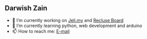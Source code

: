 ## Darwish Zain

- 🔭 I’m currently working on [Jeli.my](https://jeli.darwishzain.com) and [Recluse Board](https://github.com/darwishzain/recluse-board)
- 🌱 I’m currently learning python, web development and arduino
- 📫 How to reach me: [E-mail](mailto:darwishzainstudio@gmail.com)

<!--
- 👯 I’m looking to collaborate on ...
- 🤔 I’m looking for help with ...
- 💬 Ask me about ...
- ⚡ Fun fact: ...
-->
